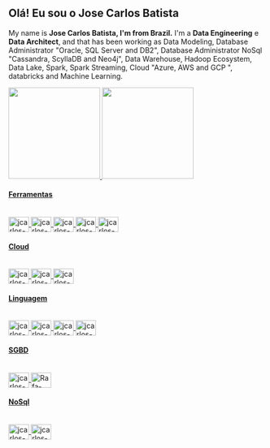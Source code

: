 ## Olá! Eu sou o Jose Carlos Batista

My name is **Jose Carlos Batista, I'm from Brazil.**
I'm a **Data Engineering** e **Data Architect**, and that has been working as Data Modeling, Database Administrator "Oracle, SQL Server and DB2", Database Administrator NoSql "Cassandra, ScyllaDB and Neo4j", Data Warehouse, Hadoop Ecosystem, Data Lake, Spark, Spark Streaming, Cloud "Azure, AWS and GCP ", databricks and Machine Learning.

 <div>
  <a href="https://github.com/jcarlosbatista">
  <img height="180em" src="https://github-readme-stats.vercel.app/api?username=jcarlosbatista&show_icons=true&theme=dark&include_all_commits=true&count_private=true"/>
  <img height="180em" src="https://github-readme-stats.vercel.app/api/top-langs/?username=jcarlosbatista&layout=compact&langs_count=7&theme=dark"/>
</div>


#### Ferramentas

<div style="display: inline_block"><br>

  <img align="center" alt="jcarlos-ApacheKafka" height="30" width="40" src="https://upload.wikimedia.org/wikipedia/commons/0/05/Apache_kafka.svg">
  <img align="center" alt="jcarlos-Databricks" height="30" width="40" src="https://www.vectorlogo.zone/logos/databricks/databricks-icon.svg">
  <img align="center" alt="jcarlos-Kubernetes" height="30" width="40" src="https://upload.wikimedia.org/wikipedia/commons/6/67/Kubernetes_logo.svg">
  <img align="center" alt="jcarlos-Hadoop" height="30" width="40" src="https://upload.wikimedia.org/wikipedia/commons/0/0e/Hadoop_logo.svg">
  <img align="center" alt="jcarlos-Alteryx" height="30" width="40" src="https://upload.wikimedia.org/wikipedia/commons/e/ec/Alteryx_logo.svg">

</div>

#### Cloud

<div style="display: inline_block"><br>

  <img align="center" alt="jcarlos-Alteryx" height="30" width="40" src="https://upload.wikimedia.org/wikipedia/commons/a/a8/Microsoft_Azure_Logo.svg">
  <img align="center" alt="jcarlos-Alteryx" height="30" width="40" src="https://upload.wikimedia.org/wikipedia/commons/9/93/Amazon_Web_Services_Logo.svg">
  <img align="center" alt="jcarlos-Alteryx" height="30" width="40" src="https://www.logo.wine/a/logo/Google_Cloud_Platform/Google_Cloud_Platform-Logo.wine.svg">


</div>

#### Linguagem

<div style="display: inline_block"><br>

<img align="center" alt="jcarlos-Python" height="30" width="40" src="https://cdn.jsdelivr.net/gh/devicons/devicon/icons/python/python-original-wordmark.svg">
<img align="center" alt="jcarlos-Spark" height="30" width="40" src="https://upload.wikimedia.org/wikipedia/commons/f/f3/Apache_Spark_logo.svg">
<img align="center" alt="jcarlos-RStudio" height="30" width="40" src="https://cdn.jsdelivr.net/gh/devicons/devicon/icons/rstudio/rstudio-original.svg">
<img align="center" alt="jcarlos-Scala" height="30" width="40" src="https://www.vectorlogo.zone/logos/scala-lang/scala-lang-icon.svg">
  
</div>

#### SGBD

<div style="display: inline_block"><br>

<img align="center" alt="jcarlos-Oracle" height="30" width="40" src="https://cdn.jsdelivr.net/gh/devicons/devicon/icons/oracle/oracle-original.svg">
<img align="center" alt="Rafa-CSS" height="30" width="40" src="https://www.svgrepo.com/show/303229/microsoft-sql-server-logo.svg">

</div>

#### NoSql

<div style="display: inline_block"><br>

  <img align="center" alt="jcarlos-Cassandra" height="30" width="40" src="https://upload.wikimedia.org/wikipedia/commons/5/5e/Cassandra_logo.svg">
  <img align="center" alt="jcarlos-Neo4j" height="30" width="40" src="https://www.vectorlogo.zone/logos/neo4j/neo4j-icon.svg">
  
</div>


